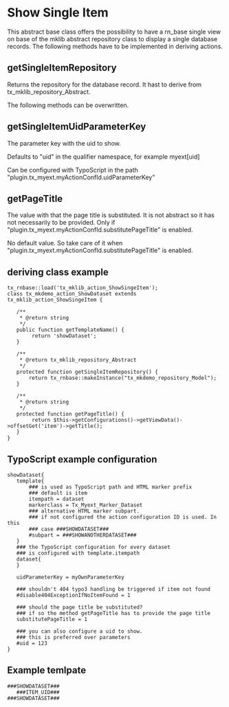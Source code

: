 Show Single Item
================

This abstract base class offers the possibility to have a rn\_base single view on base of the mklib abstract repository class to display a single database records. The following methods have to be implemented in deriving actions.

getSingleItemRepository
-----------------------

Returns the repository for the database record. It hast to derive from tx\_mklib\_repository\_Abstract.

The following methods can be overwritten.

getSingleItemUidParameterKey
----------------------------

The parameter key with the uid to show.

Defaults to "uid" in the qualifier namespace, for example myext[uid]

Can be configured with TypoScript in the path "plugin.tx\_myext.myActionConfId.uidParameterKey"

getPageTitle
------------

The value with that the page title is substituted. It is not abstract so it has not necessarily to be provided. Only if "plugin.tx\_myext.myActionConfId.substitutePageTitle" is enabled.

No default value. So take care of it when "plugin.tx\_myext.myActionConfId.substitutePageTitle" is enabled.

deriving class example
----------------------

~~~~ {.sourceCode .php}
tx_rnbase::load('tx_mklib_action_ShowSingeItem');
class tx_mkdemo_action_ShowDataset extends tx_mklib_action_ShowSingeItem {

   /**
    * @return string
    */
   public function getTemplateName() {
        return 'showDataset';
   }

   /**
    * @return tx_mklib_repository_Abstract
    */
   protected function getSingleItemRepository() {
       return tx_rnbase::makeInstance("tx_mkdemo_repository_Model");
   }

   /**
    * @return string
    */
   protected function getPageTitle() {
        return $this->getConfigurations()->getViewData()->offsetGet('item')->getTitle();
   }
}
~~~~

TypoScript example configuration
--------------------------------

~~~~ {.sourceCode .ts}
showDataset{
   template{
       ### is used as TypoScript path and HTML marker prefix
       ### default is item
       itempath = dataset
       markerclass = Tx_Myext_Marker_Dataset
       ### alternative HTML marker subpart.
       ### if not configured the action configuration ID is used. In this
       ### case ###SHOWDATASET###
       #subpart = ###SHOWANOTHERDATASET###
   }
   ### the TypoScript configuration for every dataset
   ### is configured with template.itempath
   dataset{
   }

   uidParameterKey = myOwnParameterKey

   ### shouldn't 404 typo3 handling be triggered if item not found
   #disable404ExceptionIfNoItemFound = 1

   ### should the page title be substituted?
   ### if so the method getPageTitle has to provide the page title
   substitutePageTitle = 1

   ### you can also configure a uid to show.
   ### this is preferred over parameters
   #uid = 123
}
~~~~

Example temlpate
----------------

~~~~ {.sourceCode .html}
###SHOWDATASET###
   ###ITEM_UID###
###SHOWDATASET###
~~~~
